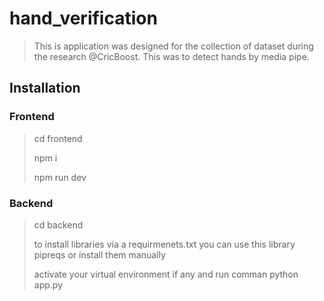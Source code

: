 # hand_verification

>This is application was designed for the collection of dataset during the research @CricBoost.
>This was to detect hands by media pipe.
>>
## Installation
### Frontend
>cd frontend
>>
>npm i
>>
>npm run dev
### Backend
>cd backend
>>
>to install libraries via a requirmenets.txt you can use this library pipreqs or install them manually
>>
>activate your virtual environment if any and run comman python app.py
